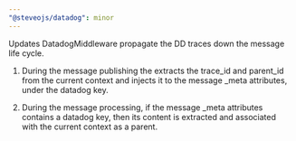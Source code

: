 ```yaml
---
"@steveojs/datadog": minor
---
```


Updates DatadogMiddleware propagate the DD traces down the message life cycle.

1. During the message publishing the extracts the trace_id and parent_id from the current context and injects it to the message _meta attributes, under the datadog key.

2. During the message processing, if the message _meta attributes contains a datadog key, then its content is extracted and associated with the current context as a parent.

